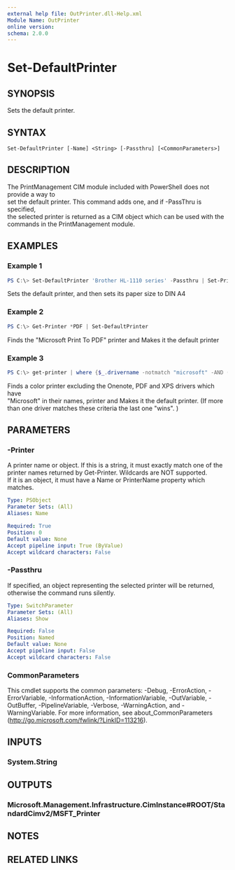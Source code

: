 ```yaml
---
external help file: OutPrinter.dll-Help.xml
Module Name: OutPrinter
online version:
schema: 2.0.0
---
```


# Set-DefaultPrinter

## SYNOPSIS
Sets the default printer.

## SYNTAX

```
Set-DefaultPrinter [-Name] <String> [-Passthru] [<CommonParameters>]
```

## DESCRIPTION
The PrintManagement CIM module included with PowerShell does not provide a way to     
set the default printer. This command adds one, and if -PassThru is specified,    
the selected printer is returned as a CIM object which can be used with the     
commands in the PrintManagement module. 

## EXAMPLES

### Example 1
```powershell
PS C:\> Set-DefaultPrinter 'Brother HL-1110 series' -Passthru | Set-PrintConfiguration -PaperSize A4 
```
Sets the default printer, and then sets its paper size to DIN A4  

### Example 2
```powershell
PS C:\> Get-Printer *PDF | Set-DefaultPrinter
```
Finds the "Microsoft Print To PDF" printer and Makes it the default printer   

### Example 3
```powershell
PS C:\> get-printer | where {$_.drivername -notmatch "microsoft" -AND (Get-PrintConfiguration $_).color}  | Set-DefaultPrinter 
```
Finds a color printer excluding the Onenote, PDF and XPS drivers which have     
"Microsoft" in their names, printer and Makes it the default printer. 
(If more than one driver matches these criteria the last one "wins". )   

## PARAMETERS

### -Printer
A printer name or object. If this is a string, it must exactly match one of the      
printer names returned by Get-Printer. Wildcards are NOT supported.     
If it is an object, it must have a Name or PrinterName property which matches.

```yaml
Type: PSObject
Parameter Sets: (All)
Aliases: Name

Required: True
Position: 0
Default value: None
Accept pipeline input: True (ByValue)
Accept wildcard characters: False
```

### -Passthru
If specified, an object representing the selected printer will be returned,    
otherwise the command runs silently.

```yaml
Type: SwitchParameter
Parameter Sets: (All)
Aliases: Show

Required: False
Position: Named
Default value: None
Accept pipeline input: False
Accept wildcard characters: False
```

### CommonParameters
This cmdlet supports the common parameters: -Debug, -ErrorAction, -ErrorVariable, -InformationAction, -InformationVariable, -OutVariable, -OutBuffer, -PipelineVariable, -Verbose, -WarningAction, and -WarningVariable.
For more information, see about_CommonParameters (http://go.microsoft.com/fwlink/?LinkID=113216).

## INPUTS

### System.String

## OUTPUTS

### Microsoft.Management.Infrastructure.CimInstance#ROOT/StandardCimv2/MSFT_Printer

## NOTES

## RELATED LINKS
